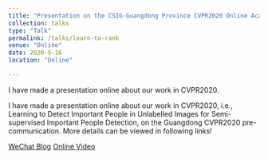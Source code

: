 ```yaml
---
title: "Presentation on the CSIG-Guangdong Province CVPR2020 Online Academic Report"
collection: talks
type: "Talk"
permalink: /talks/learn-to-rank
venue: "Online"
date: 2020-5-16
location: "Online"

---
```


I have made a presentation online about our work in CVPR2020.

I have made a presentation online about our work in CVPR2020, i.e., Learning to Detect Important People in Unlabelled Images for Semi-supervised Important People Detection, on the Guangdong CVPR2020 pre-communication. More details can be viewed in following links! 

[WeChat Blog](https://mp.weixin.qq.com/s/rK4mnRExjchMCf7cC_qGVg)
[Online Video](https://v.qq.com/x/page/m09699yz8dr.html)
